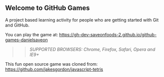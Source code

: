 ## Welcome to GitHub Games

A project based learning activity for people who are getting started with Git and GitHub.

You can play the game at: https://gh-dev-saveonfoods-2.github.io/github-games-danielsaveon

>> _*SUPPORTED BROWSERS*: Chrome, Firefox, Safari, Opera and IE9+_

This fun open source game was cloned from: https://github.com/jakesgordon/javascript-tetris
